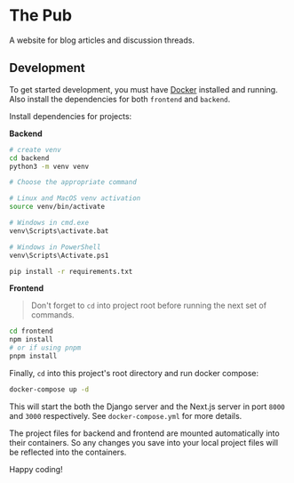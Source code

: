 # The Pub

A website for blog articles and discussion threads.

## Development
To get started development, you must have [Docker](https://www.docker.com/) installed and running. Also install the dependencies for both `frontend` and `backend`.

Install dependencies for projects: </br>

**Backend**
```sh
# create venv
cd backend
python3 -m venv venv

# Choose the appropriate command

# Linux and MacOS venv activation
source venv/bin/activate

# Windows in cmd.exe
venv\Scripts\activate.bat

# Windows in PowerShell
venv\Scripts\Activate.ps1

pip install -r requirements.txt

```

**Frontend** </br>
> Don't forget to `cd` into project root before running the next set of commands.
```sh
cd frontend
npm install
# or if using pnpm
pnpm install
```

Finally, `cd` into this project's root directory and run docker compose:
```sh
docker-compose up -d
```
This will start the both the Django server and the Next.js server in port `8000` and `3000` respectively. See `docker-compose.yml` for more details.

The project files for backend and frontend are mounted automatically into their containers. So any changes you save into your local project files will be reflected into the containers.

Happy coding!